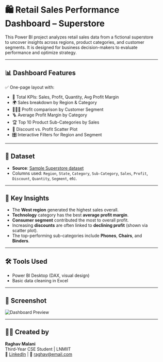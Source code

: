 
# 🛍️ Retail Sales Performance Dashboard – Superstore

This Power BI project analyzes retail sales data from a fictional superstore to uncover insights across regions, product categories, and customer segments. It is designed for business decision-makers to evaluate performance and optimize strategy.

---

## 📊 Dashboard Features

✅ One-page layout with:

- 📌 Total KPIs: Sales, Profit, Quantity, Avg Profit Margin  
- 🌍 Sales breakdown by Region & Category  
- 🧑‍🤝‍🧑 Profit comparison by Customer Segment  
- 🪜 Average Profit Margin by Category  
- 🏆 Top 10 Product Sub-Categories by Sales  
- 🎯 Discount vs. Profit Scatter Plot  
- 🎛️ Interactive Filters for Region and Segment

---

## 📁 Dataset

- **Source**: [Sample Superstore dataset](https://www.kaggle.com/datasets/vivek468/superstore-dataset-final)
- Columns used:
  `Region`, `State`, `Category`, `Sub-Category`, `Sales`, `Profit`, `Discount`, `Quantity`, `Segment`, etc.

---

## 🧠 Key Insights

- The **West region** generated the highest sales overall.
- **Technology** category has the best **average profit margin**.
- **Consumer segment** contributed the most to overall profit.
- Increasing **discounts** are often linked to **declining profit** (shown via scatter plot).
- The top-performing sub-categories include **Phones**, **Chairs**, and **Binders**.

---

## 🛠️ Tools Used

- Power BI Desktop (DAX, visual design)
- Basic data cleaning in Excel

---

## 📸 Screenshot

![Dashboard Preview](./screenshots/dashboard.png)

---

## 👨‍💻 Created by

**Raghav Malani**  
Third-Year CSE Student | LNMIIT  
🔗 [LinkedIn](#) | 📧 raghav@email.com
